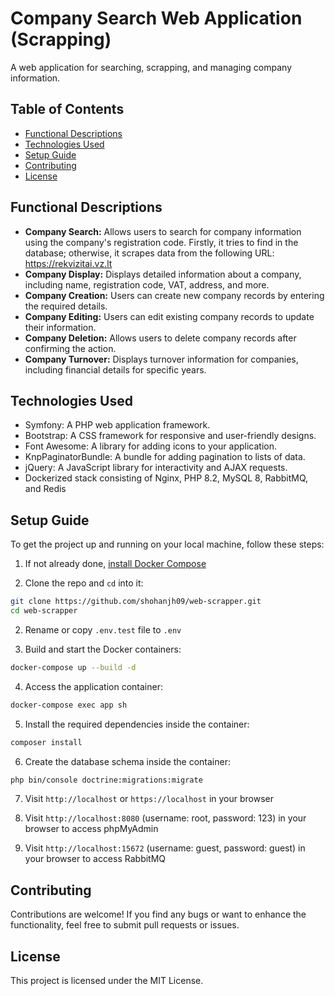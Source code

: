 # Company Search Web Application (Scrapping)

A web application for searching, scrapping, and managing company information.

## Table of Contents
- [Functional Descriptions](#functional-descriptions)
- [Technologies Used](#technologies-used)
- [Setup Guide](#setup-guide)
- [Contributing](#contributing)
- [License](#license)

## Functional Descriptions

- **Company Search:** Allows users to search for company information using the company's registration code. Firstly, it tries to find in the database; otherwise, it scrapes data from the following URL: https://rekvizitai.vz.lt
- **Company Display:** Displays detailed information about a company, including name, registration code, VAT, address, and more.
- **Company Creation:** Users can create new company records by entering the required details.
- **Company Editing:** Users can edit existing company records to update their information.
- **Company Deletion:** Allows users to delete company records after confirming the action.
- **Company Turnover:** Displays turnover information for companies, including financial details for specific years.

## Technologies Used

- Symfony: A PHP web application framework.
- Bootstrap: A CSS framework for responsive and user-friendly designs.
- Font Awesome: A library for adding icons to your application.
- KnpPaginatorBundle: A bundle for adding pagination to lists of data.
- jQuery: A JavaScript library for interactivity and AJAX requests.
- Dockerized stack consisting of Nginx, PHP 8.2, MySQL 8, RabbitMQ, and Redis

## Setup Guide

To get the project up and running on your local machine, follow these steps:
1. If not already done, [install Docker Compose](https://docs.docker.com/compose/install/)
   
1. Clone the repo and `cd` into it:
```bash
git clone https://github.com/shohanjh09/web-scrapper.git
cd web-scrapper
```
2. Rename or copy `.env.test` file to `.env`
   
3. Build and start the Docker containers:
```bash
docker-compose up --build -d
```

4. Access the application container:

```bash
docker-compose exec app sh
```

5. Install the required dependencies inside the container:

```bash
composer install
```

6. Create the database schema inside the container:

```bash
php bin/console doctrine:migrations:migrate
```

7. Visit `http://localhost` or `https://localhost` in your browser

8. Visit `http://localhost:8080` (username: root, password: 123) in your browser to access phpMyAdmin

9. Visit `http://localhost:15672` (username: guest, password: guest) in your browser to access RabbitMQ

## Contributing

Contributions are welcome! If you find any bugs or want to enhance the functionality, feel free to submit pull requests or issues.

## License
This project is licensed under the MIT License.
